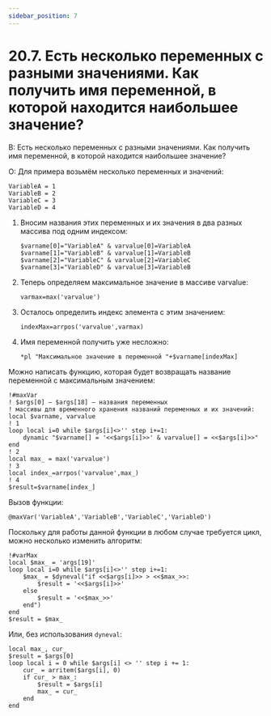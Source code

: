 ```yaml
---
sidebar_position: 7
---
```


# 20.7. Есть несколько переменных с разными значениями. Как получить имя переменной, в которой находится наибольшее значение?
<!-- [:faq_20_07] -->
В: Есть несколько переменных с разными значениями. Как получить имя переменной, в которой находится наибольшее значение?

О:
Для примера возьмём несколько переменных и значений:

```qsp
VariableA = 1
VariableB = 2
VariableC = 3
VariableD = 4
```

1. Вносим названия этих переменных и их значения в два разных массива под одним индексом:
	```qsp
	$varname[0]="VariableA" & varvalue[0]=VariableA
	$varname[1]="VariableB" & varvalue[1]=VariableB
	$varname[2]="VariableC" & varvalue[2]=VariableC
	$varname[3]="VariableD" & varvalue[3]=VariableВ
	```
2. Теперь определяем максимальное значение в массиве varvalue:
	```qsp
	varmax=max('varvalue')
	```
3. Осталось определить индекс элемента с этим значением:
	```qsp
	indexMax=arrpos('varvalue',varmax)
	```
4. Имя переменной получить уже несложно:
	```qsp
	*pl "Максимальное значение в переменной "+$varname[indexMax]
	```

Можно написать функцию, которая будет возвращать название переменной с максимальным значением:

```qsp
!#maxVar
! $args[0] — $args[18] — названия переменных
! массивы для временного хранения названий переменных и их значений:
local $varname, varvalue
! 1
loop local i=0 while $args[i]<>'' step i+=1:
	dynamic "$varname[] = '<<$args[i]>>' & varvalue[] = <<$args[i]>>"
end
! 2
local max_ = max('varvalue')
! 3
local index_=arrpos('varvalue',max_)
! 4
$result=$varname[index_]
```

Вызов функции:

```qsp
@maxVar('VariableA','VariableB','VariableC','VariableD')
```

Поскольку для работы данной функции в любом случае требуется цикл, можно несколько изменить алгоритм:

```qsp
!#varMax
local $max_ = 'args[19]'
loop local i=0 while $args[i]<>'' step i+=1:
	$max_ = $dyneval("if <<$args[i]>> > <<$max_>>:
		$result = '<<$args[i]>>'
	else
		$result = '<<$max_>>'
	end")
end
$result = $max_
```
Или, без использования `dyneval`:
```qsp
local max_, cur_
$result = $args[0]
loop local i = 0 while $args[i] <> '' step i += 1:
	cur_ = arritem($args[i], 0)
	if cur_ > max_:
		$result = $args[i]
		max_ = cur_
	end
end
```